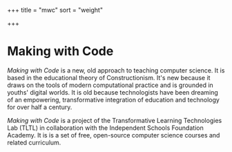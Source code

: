 +++
title = "mwc"
sort = "weight"

+++

# Making with Code


*Making with Code* is a new, old approach to teaching computer science. It is based in the educational theory of Constructionism. It's new because it draws on the tools of modern computational practice and is grounded in youths' digital worlds. It is old because technologists have been dreaming of an empowering, transformative integration of education and technology for over half a century.

*Making with Code* is a project of the Transformative Learning Technologies Lab (TLTL) in collaboration with the Independent Schools Foundation Academy. It is is a set of free, open-source computer science courses and related curriculum.
